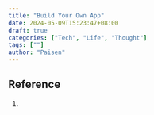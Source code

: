 ```yaml
---
title: "Build Your Own App"
date: 2024-05-09T15:23:47+08:00
draft: true
categories: ["Tech", "Life", "Thought"]
tags: [""]
author: "Paisen"
---
```



## Reference
1. []()